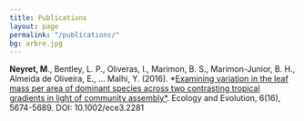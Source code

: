 ```yaml
---
title: Publications
layout: page
permalink: "/publications/"
bg: arbre.jpg
---
```


**Neyret, M**., Bentley, L. P., Oliveras, I., Marimon, B. S., Marimon-Junior, B. H., Almeida de Oliveira, E., ... Malhi, Y. (2016). *[Examining variation in the leaf mass per area of dominant species across two contrasting tropical gradients in light of community assembly*](http://onlinelibrary.wiley.com/doi/10.1002/ece3.2281/epdf). Ecology and Evolution, 6(16), 5674-5689. DOI: 10.1002/ece3.2281